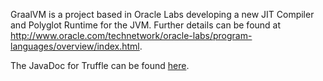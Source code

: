 GraalVM is a project based in Oracle Labs developing a new JIT Compiler and Polyglot Runtime for the JVM.
Further details can be found at http://www.oracle.com/technetwork/oracle-labs/program-languages/overview/index.html.

The JavaDoc for Truffle can be found [here](http://graalvm.github.io/truffle).
